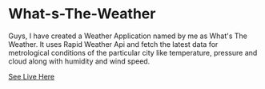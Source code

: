 # What-s-The-Weather
Guys, I have created a Weather Application named by me as What's The Weather. It uses Rapid Weather Api and fetch the latest data for metrological conditions of the particular city like temperature, pressure and cloud along with humidity and wind speed.

[See Live Here](facebook-5dc11.web.app)
